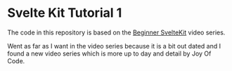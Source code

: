 # Svelte Kit Tutorial 1

The code in this repository is based on the
[Beginner SvelteKit](https://www.youtube.com/watch?v=F-7OIBSep4Y&list=PLtgYhHmUIr3qDB2eTzY-nuBH1W5tOK8a4)
video series.

Went as far as I want in the video series because it is a bit out dated and I
found a new video series which is more up to day and detail by Joy Of Code.
